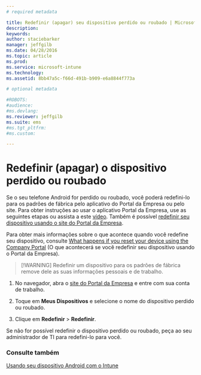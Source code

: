 ```yaml
---
# required metadata

title: Redefinir (apagar) seu dispositivo perdido ou roubado | Microsoft Intune
description:
keywords:
author: staciebarker
manager: jeffgilb
ms.date: 04/28/2016
ms.topic: article
ms.prod:
ms.service: microsoft-intune
ms.technology:
ms.assetid: 8bb47a5c-f66d-491b-b909-e6a8844f773a

# optional metadata

#ROBOTS:
#audience:
#ms.devlang:
ms.reviewer: jeffgilb
ms.suite: ems
#ms.tgt_pltfrm:
#ms.custom:

---
```



# Redefinir (apagar) o dispositivo perdido ou roubado

Se o seu telefone Android for perdido ou roubado, você poderá redefini-lo para os padrões de fábrica pelo aplicativo do Portal da Empresa ou pelo site. Para obter instruções ao usar o aplicativo Portal da Empresa, use as seguintes etapas ou assista a este [vídeo](http://aka.ms/ly1x17). Também é possível [redefinir seu dispositivo usando o site do Portal da Empresa](reset-your-device-cpwebsite.md).

Para obter mais informações sobre o que acontece quando você redefine seu dispositivo, consulte [What happens if you reset your device using the Company Portal](what-happens-if-you-reset-your-device-using-the-company-portal-android.md) (O que acontecerá se você redefinir seu dispositivo usando o Portal da Empresa).

> [!WARNING] Redefinir um dispositivo para os padrões de fábrica remove dele as suas informações pessoais e de trabalho.

1.  No navegador, abra o [site do Portal da Empresa](http://portal.manage.microsoft.com) e entre com sua conta de trabalho.

2.  Toque em **Meus Dispositivos** e selecione o nome do dispositivo perdido ou roubado.

3.  Clique em **Redefinir** &gt; **Redefinir**.

Se não for possível redefinir o dispositivo perdido ou roubado, peça ao seu administrador de TI para redefini-lo para você.

### Consulte também
[Usando seu dispositivo Android com o Intune](using-your-android-device-with-intune.md)



<!--HONumber=May16_HO3-->


